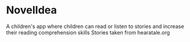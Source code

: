 # NovelIdea
A children's app where children can read or listen to stories and increase their reading comprehension skills
Stories taken from hearatale.org
